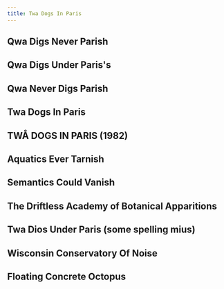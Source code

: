 ```yaml
---
title: Twa Dogs In Paris
---
```


## Qwa Digs Never Parish
## Qwa Digs Under Paris's
## Qwa Never Digs Parish
## Twa Dogs In Paris
## TWÅ DOGS IN PARIS (1982)
## Aquatics Ever Tarnish
## Semantics Could Vanish
## The Driftless Academy of Botanical Apparitions
## Twa Dios Under Paris (some spelling mius)
## Wisconsin Conservatory Of Noise
## Floating Concrete Octopus
